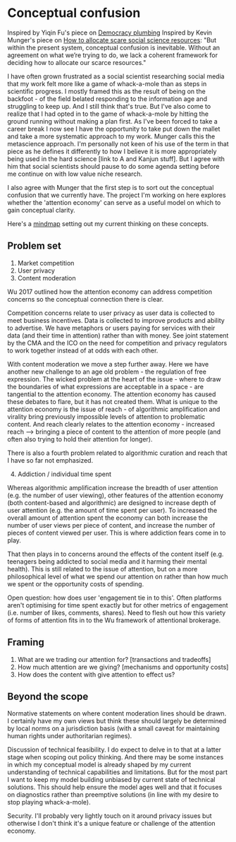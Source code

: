# Conceptual confusion

Inspired by Yiqin Fu's piece on [Democracy plumbing](https://yiqinfu.github.io/posts/democracy-plumbers/)
Inspired by Kevin Munger's piece on [How to allocate scare social science resources](https://kevinmunger.substack.com/p/how-should-we-allocate-scarce-social):
    "But within the present system, conceptual confusion is inevitable. Without an agreement on what we’re trying to do, we lack a coherent framework for deciding how to allocate our scarce resources."

I have often grown frustrated as a social scientist researching social media that my work felt more like a game of whack-a-mole than as steps in scientific progress. I mostly framed this as the result of being on the backfoot - of the field belated responding to the information age and struggling to keep up. And I still think that's true. But I've also come to realize that I had opted in to the game of whack-a-mole by hitting the ground running without making a plan first. As I've been forced to take a career break I now see I have the opportunity to take put down the mallet and take a more systematic approach to my work. Munger calls this the metascience approach. I'm personally not keen of his use of the term in that piece as he defines it differently to how I believe it is more appropriately being used in the hard science [link to A and Kanjun stuff]. But I agree with him that social scientists should pause to do some agenda setting before me continue on with low value niche research.

I also agree with Munger that the first step is to sort out the conceptual confusion that we currently have. The project I'm working on here explores whether the 'attention economy' can serve as a useful model on which to gain conceptual clarity.

Here's a [mindmap](https://miro.com/app/board/uXjVO0YyOII=/?share_link_id=653705587083) setting out my current thinking on these concepts.

## Problem set

1) Market competition
2) User privacy
3) Content moderation

Wu 2017 outlined how the attention economy can address competition concerns so the conceptual connection there is clear.

Competition concerns relate to user privacy as user data is collected to meet business incentives. Data is collected to improve products and ability to advertise. We have metaphors or users paying for services with their data (and their time in attention) rather than with money. See joint statement by the CMA and the ICO on the need for competition and privacy regulators to work together instead of at odds with each other.

With content moderation we move a step further away. Here we have another new challenge to an age old problem - the regulation of free expression. The wicked problem at the heart of the issue - where to draw the boundaries of what expressions are acceptable in a space - are tangential to the attention economy. The attention economy has caused these debates to flare, but it has not created them. What is unique to the attention economy is the issue of reach - of algorithmic amplification and virality bring previously impossible levels of attention to problematic content. And reach clearly relates to the attention economy - increased reach --> bringing a piece of content to the attention of more people (and often also trying to hold their attention for longer).

There is also a fourth problem related to algorithmic curation and reach that I have so far not emphasized.

4) Addiction / individual time spent

Whereas algorithmic amplification increase the breadth of user attention (e.g. the number of user viewing), other features of the attention economy (both content-based and algorithmic) are designed to increase depth of user attention (e.g. the amount of time spent per user). To increased the overall amount of attention spent the economy can both increase the number of user views per piece of content, and increase the number of pieces of content viewed per user. This is where addiction fears come in to play.

That then plays in to concerns around the effects of the content itself (e.g. teenagers being addicted to social media and it harming their mental health). This is still related to the issue of attention, but on a more philosophical level of what we spend our attention on rather than how much we spent or the opportunity costs of spending.

Open question: how does user 'engagement tie in to this'. Often platforms aren't optimising for time spent exactly but for other metrics of engagement (i.e. number of likes, comments, shares). Need to flesh out how this variety of forms of attention fits in to the Wu framework of attentional brokerage.

## Framing

1) What are we trading our attention for? [transactions and tradeoffs]
2) How much attention are we giving? [mechanisms and opportunity costs]
3) How does the content with give attention to effect us?

## Beyond the scope

Normative statements on where content moderation lines should be drawn. I certainly have my own views but think these should largely be determined by local norms on a jurisdiction basis (with a small caveat for maintaining human rights under authoritarian regimes).

Discussion of technical feasibility. I do expect to delve in to that at a latter stage when scoping out policy thinking. And there may be some instances in which my conceptual model is already shaped by my current understanding of technical capabilities and limitations. But for the most part I want to keep my model building unbiased by current state of technical solutions. This should help ensure the model ages well and that it focuses on diagnostics rather than preemptive solutions (in line with my desire to stop playing whack-a-mole).

Security. I'll probably very lightly touch on it around privacy issues but otherwise I don't think it's a unique feature or challenge of the attention economy.